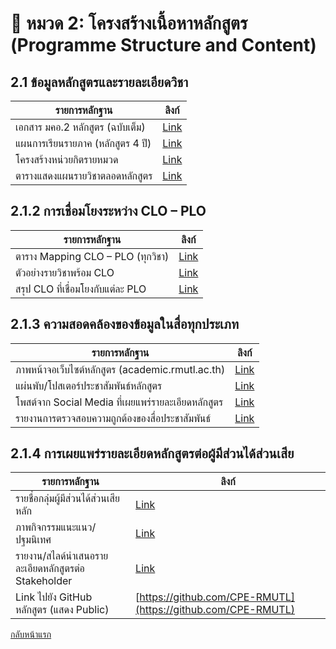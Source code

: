 # 📘 หมวด 2: โครงสร้างเนื้อหาหลักสูตร (Programme Structure and Content)

## 2.1 ข้อมูลหลักสูตรและรายละเอียดวิชา

| รายการหลักฐาน | ลิงก์ |
|----------------|-------|
| เอกสาร มคอ.2 หลักสูตร (ฉบับเต็ม) | [Link]() |
| แผนการเรียนรายภาค (หลักสูตร 4 ปี) | [Link]() |
| โครงสร้างหน่วยกิตรายหมวด | [Link]() |
| ตารางแสดงแผนรายวิชาตลอดหลักสูตร | [Link]() |

## 2.1.2 การเชื่อมโยงระหว่าง CLO – PLO

| รายการหลักฐาน | ลิงก์ |
|----------------|-------|
| ตาราง Mapping CLO – PLO (ทุกวิชา) | [Link]() |
| ตัวอย่างรายวิชาพร้อม CLO | [Link]() |
| สรุป CLO ที่เชื่อมโยงกับแต่ละ PLO | [Link]() |

## 2.1.3 ความสอดคล้องของข้อมูลในสื่อทุกประเภท

| รายการหลักฐาน | ลิงก์ |
|----------------|-------|
| ภาพหน้าจอเว็บไซต์หลักสูตร (academic.rmutl.ac.th) | [Link]() |
| แผ่นพับ/โปสเตอร์ประชาสัมพันธ์หลักสูตร | [Link]() |
| โพสต์จาก Social Media ที่เผยแพร่รายละเอียดหลักสูตร | [Link]() |
| รายงานการตรวจสอบความถูกต้องของสื่อประชาสัมพันธ์ | [Link]() |

## 2.1.4 การเผยแพร่รายละเอียดหลักสูตรต่อผู้มีส่วนได้ส่วนเสีย

| รายการหลักฐาน | ลิงก์ |
|----------------|-------|
| รายชื่อกลุ่มผู้มีส่วนได้ส่วนเสียหลัก | [Link]() |
| ภาพกิจกรรมแนะแนว/ปฐมนิเทศ | [Link]() |
| รายงาน/สไลด์นำเสนอรายละเอียดหลักสูตรต่อ Stakeholder | [Link]() |
| Link ไปยัง GitHub หลักสูตร (แสดง Public) | [https://github.com/CPE-RMUTL](https://github.com/CPE-RMUTL) |

[กลับหน้าแรก](https://github.com/CPE-RMUTL/.github/blob/main/profile/README.md)
